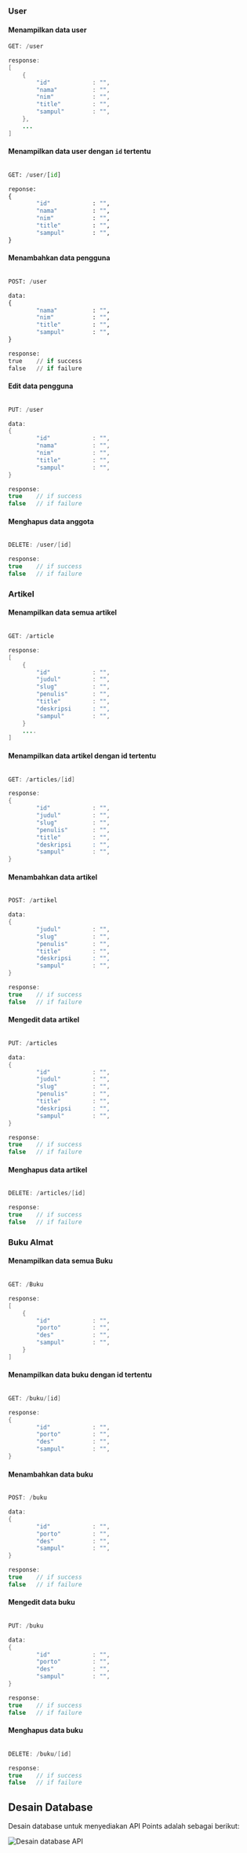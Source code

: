 ### User

#### Menampilkan data user

```Java
GET: /user

response:
[
    {
        "id"            : "",
        "nama"          : "",
        "nim"           : "",
        "title"         : "",
        "sampul"        : "",
    },
    ...
]
```


#### Menampilkan data user dengan `id` tertentu

```python

GET: /user/[id]

reponse:
{
        "id"            : "",
        "nama"          : "",
        "nim"           : "",
        "title"         : "",
        "sampul"        : "",
}
```
#### Menambahkan data pengguna
```python

POST: /user

data:
{
        "nama"          : "",
        "nim"           : "",
        "title"         : "",
        "sampul"        : "",
}

response:
true    // if success
false   // if failure
```

#### Edit data pengguna
```java

PUT: /user

data:
{
        "id"            : "",
        "nama"          : "",
        "nim"           : "",
        "title"         : "",
        "sampul"        : "",
}

response:
true    // if success
false   // if failure
```


#### Menghapus data anggota
```java

DELETE: /user/[id]

response:
true    // if success
false   // if failure
```

### Artikel

#### Menampilkan data semua artikel
```java

GET: /article

response:
[
    {
        "id"            : "",
        "judul"         : "",
        "slug"          : "",
        "penulis"       : "",
        "title"         : "",
        "deskripsi      : "",
        "sampul"        : "",
    }
    ....
]
```

#### Menampilkan data artikel dengan id  tertentu
```java

GET: /articles/[id]

response:
{
        "id"            : "",
        "judul"         : "",
        "slug"          : "",
        "penulis"       : "",
        "title"         : "",
        "deskripsi      : "",
        "sampul"        : "",
}
```

#### Menambahkan data artikel
```java

POST: /artikel

data:
{       
        "judul"         : "",
        "slug"          : "",
        "penulis"       : "",
        "title"         : "",
        "deskripsi      : "",
        "sampul"        : "",
}

response:
true    // if success
false   // if failure
```

#### Mengedit data artikel
```java

PUT: /articles

data:
{      
        "id"            : "",
        "judul"         : "",
        "slug"          : "",
        "penulis"       : "",
        "title"         : "",
        "deskripsi      : "",
        "sampul"        : "",
}

response:
true    // if success
false   // if failure
```

#### Menghapus data artikel
```java

DELETE: /articles/[id]

response:
true    // if success
false   // if failure
```


### Buku Almat

#### Menampilkan data semua Buku
```java

GET: /Buku

response:
[
    {
        "id"            : "",
        "porto"         : "",
        "des"           : "",
        "sampul"        : "",
    }
]
```

#### Menampilkan data buku dengan id  tertentu
```java

GET: /buku/[id]

response:
{
        "id"            : "",
        "porto"         : "",
        "des"           : "",
        "sampul"        : "",
}
```

#### Menambahkan data buku
```java

POST: /buku

data:
{       
        "id"            : "",
        "porto"         : "",
        "des"           : "",
        "sampul"        : "",
}

response:
true    // if success
false   // if failure
```

#### Mengedit data buku
```java

PUT: /buku

data:
{      
        "id"            : "",
        "porto"         : "",
        "des"           : "",
        "sampul"        : "",
}

response:
true    // if success
false   // if failure
```

#### Menghapus data buku
```java

DELETE: /buku/[id]

response:
true    // if success
false   // if failure
```
## Desain Database

Desain database untuk menyediakan API Points adalah sebagai berikut:

![Desain database API](https://github.com/hanisftryaa/tekweb2022/blob/main/HHH.drawio.png)